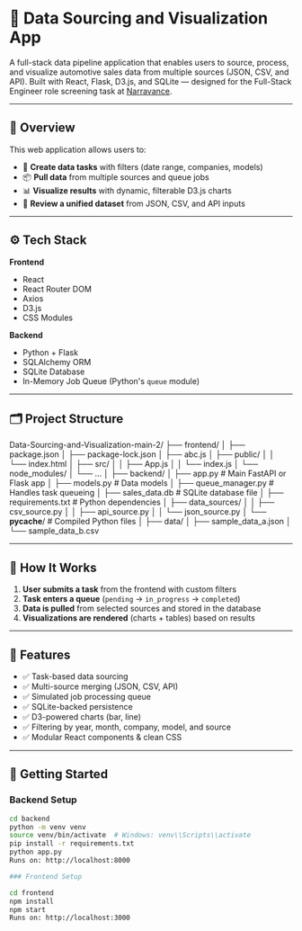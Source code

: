 # 🚀 Data Sourcing and Visualization App

A full-stack data pipeline application that enables users to source, process, and visualize automotive sales data from multiple sources (JSON, CSV, and API). Built with React, Flask, D3.js, and SQLite — designed for the Full-Stack Engineer role screening task at [Narravance](https://tinyurl.com/nvc-fs-jd).

---

## 🧩 Overview

This web application allows users to:
- 📝 **Create data tasks** with filters (date range, companies, models)
- 📦 **Pull data** from multiple sources and queue jobs
- 📊 **Visualize results** with dynamic, filterable D3.js charts
- 📁 **Review a unified dataset** from JSON, CSV, and API inputs

---

## ⚙️ Tech Stack

**Frontend**
- React
- React Router DOM
- Axios
- D3.js
- CSS Modules

**Backend**
- Python + Flask
- SQLAlchemy ORM
- SQLite Database
- In-Memory Job Queue (Python's `queue` module)

---

## 🗂 Project Structure

Data-Sourcing-and-Visualization-main-2/
├── frontend/
│   ├── package.json
│   ├── package-lock.json
│   ├── abc.js
│   ├── public/
│   │   └── index.html
│   ├── src/
│   │   ├── App.js
│   │   └── index.js
│   └── node_modules/
│       └── ...
│
├── backend/
│   ├── app.py                # Main FastAPI or Flask app
│   ├── models.py             # Data models
│   ├── queue_manager.py      # Handles task queueing
│   ├── sales_data.db         # SQLite database file
│   ├── requirements.txt      # Python dependencies
│   ├── data_sources/
│   │   ├── csv_source.py
│   │   ├── api_source.py
│   │   └── json_source.py
│   └── __pycache__/          # Compiled Python files
│
├── data/
│   ├── sample_data_a.json
│   └── sample_data_b.csv



---

## 🧪 How It Works

1. **User submits a task** from the frontend with custom filters
2. **Task enters a queue** (`pending` → `in_progress` → `completed`)
3. **Data is pulled** from selected sources and stored in the database
4. **Visualizations are rendered** (charts + tables) based on results

---

## 🧠 Features

- ✅ Task-based data sourcing
- ✅ Multi-source merging (JSON, CSV, API)
- ✅ Simulated job processing queue
- ✅ SQLite-backed persistence
- ✅ D3-powered charts (bar, line)
- ✅ Filtering by year, month, company, model, and source
- ✅ Modular React components & clean CSS

---

## 🧰 Getting Started

### Backend Setup

```bash
cd backend
python -m venv venv
source venv/bin/activate  # Windows: venv\\Scripts\\activate
pip install -r requirements.txt
python app.py
Runs on: http://localhost:8000

### Frontend Setup

cd frontend
npm install
npm start
Runs on: http://localhost:3000



